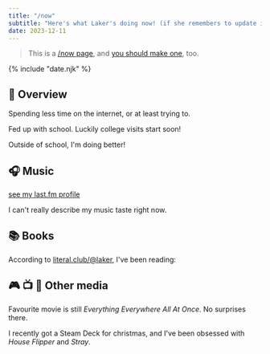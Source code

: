 ```yaml
---
title: "/now"
subtitle: "Here's what Laker's doing now! (if she remembers to update it)"
date: 2023-12-11
---
```


> This is a [/now page](https://sive.rs/nowff), and [you should make one](https://nownownow.com/about), too.

{% include "date.njk" %}

<script defer src="https://status.lol/[your-address].js?time&link&fluent&pretty"></script>

## 💜 Overview
Spending less time on the internet, or at least trying to.

Fed up with school. Luckily college visits start soon!

Outside of school, I'm doing better!

## 🎧 Music
[see my last.fm profile](https://last.fm/user/lxjv)

I can't really describe my music taste right now.

## 📚 Books
According to [literal.club/@laker](https://literal.club/laker), I've been reading:

<div id="literal-widget" handle="laker" status="IS_READING" layout="list"></div>
<script defer src="https://literal.club/js/widget.js"></script>

## 🎮 📺 🎥 Other media
Favourite movie is still *Everything Everywhere All At Once*. No surprises there.

I recently got a Steam Deck for christmas, and I've been obsessed with *House Flipper* and *Stray*.